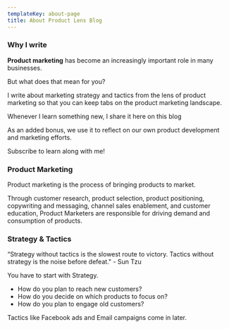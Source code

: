 ```yaml
---
templateKey: about-page
title: About Product Lens Blog
---
```

### Why I write

**Product marketing** has become an increasingly important role in many businesses. 

But what does that mean for you?

I write about marketing strategy and tactics from the lens of product marketing so that you can keep tabs on the product marketing landscape.

Whenever I learn something new, I share it here on this blog

As an added bonus, we use it to reflect on our own product development and marketing efforts.

Subscribe to learn along with me!

### Product Marketing

Product marketing is the process of bringing products to market. 

Through customer research, product selection, product positioning, copywriting and messaging, channel sales enablement, and customer education, Product Marketers are responsible for driving demand and consumption of products.

### Strategy & Tactics

“Strategy without tactics is the slowest route to victory. Tactics without strategy is the noise before defeat." - Sun Tzu

You have to start with Strategy.

* How do you plan to reach new customers?
* How do you decide on which products to focus on?
* How do you plan to engage old customers?

Tactics like Facebook ads and Email campaigns come in later.
